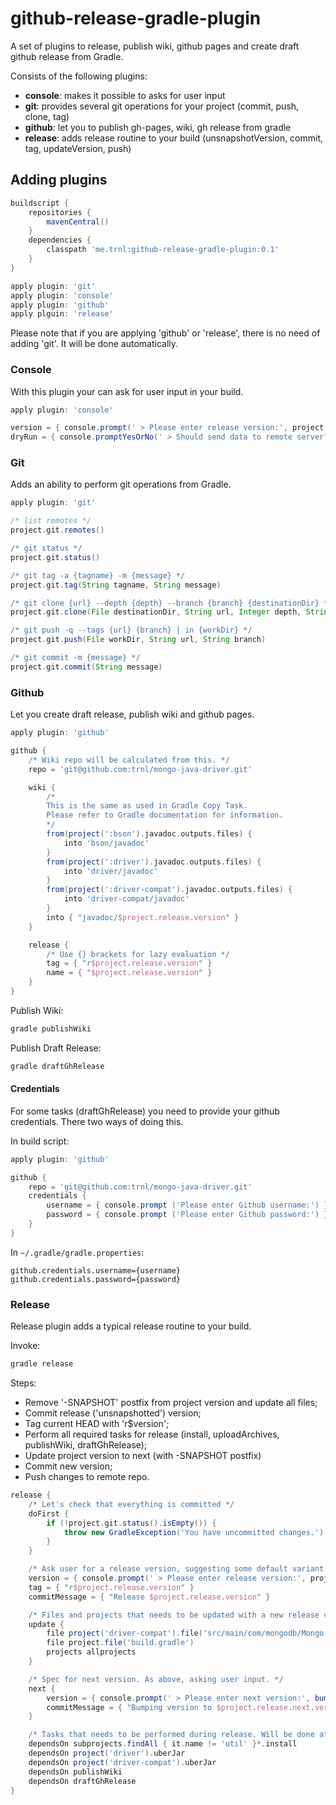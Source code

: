 # github-release-gradle-plugin

A set of plugins to release, publish wiki, github pages and create draft github release from Gradle.

Consists of the following plugins:
- **console**: makes it possible to asks for user input
- **git**: provides several git operations for your project (commit, push, clone, tag)
- **github**: let you to publish gh-pages, wiki, gh release from gradle
- **release**: adds release routine to your build (unsnapshotVersion, commit, tag, updateVersion, push)

## Adding plugins

```groovy
buildscript {
    repositories {
        mavenCentral()
    }
    dependencies {
        classpath 'me.trnl:github-release-gradle-plugin:0.1'
    }
}

apply plugin: 'git'
apply plugin: 'console'
apply plugin: 'github'
apply plguin: 'release'
```

Please note that if you are applying 'github' or 'release', there is no need of adding 'git'.
It will be done automatically.

### Console

With this plugin your can ask for user input in your build.

```groovy
apply plugin: 'console'

version = { console.prompt(' > Please enter release version:', project.version - '-SNAPSHOT') }
dryRun = { console.promptYesOrNo(' > Should send data to remote server?') }
```

### Git

Adds an ability to perform git operations from Gradle.

```groovy
apply plugin: 'git'

/* list remotes */
project.git.remotes()

/* git status */
project.git.status()

/* git tag -a {tagname} -m {message} */
project.git.tag(String tagname, String message)

/* git clone {url} --depth {depth} --branch {branch} {destinationDir} */
project.git.clone(File destinationDir, String url, Integer depth, String branch)

/* git push -q --tags {url} {branch} | in {workDir} */
project.git.push(File workDir, String url, String branch)

/* git commit -m {message} */
project.git.commit(String message)
```

### Github

Let you create draft release, publish wiki and github pages.

```groovy
apply plugin: 'github'

github {
    /* Wiki repo will be calculated from this. */
    repo = 'git@github.com:trnl/mongo-java-driver.git'

    wiki {
        /*
        This is the same as used in Gradle Copy Task.
        Please refer to Gradle documentation for information.
        */
        from(project(':bson').javadoc.outputs.files) {
            into 'bson/javadoc'
        }
        from(project(':driver').javadoc.outputs.files) {
            into 'driver/javadoc'
        }
        from(project(':driver-compat').javadoc.outputs.files) {
            into 'driver-compat/javadoc'
        }
        into { "javadoc/$project.release.version" }
    }

    release {
        /* Use {} brackets for lazy evaluation */
        tag = { "r$project.release.version" }
        name = { "$project.release.version" }
    }
}
```

Publish Wiki:
```groovy
gradle publishWiki
```

Publish Draft Release:
```groovy
gradle draftGhRelease
```

#### Credentials

For some tasks (draftGhRelease) you need to provide your github credentials. There two ways of doing this.

In build script:
```groovy
apply plugin: 'github'

github {
    repo = 'git@github.com:trnl/mongo-java-driver.git'
    credentials {
        username = { console.prompt ('Please enter Github username:') }
        password = { console.prompt ('Please enter Github password:') }
    }
}
```

In `~/.gradle/gradle.properties`:
```properties
github.credentials.username={username}
github.credentials.password={password}
```

### Release

Release plugin adds a typical release routine to your build.

Invoke:
```groovy
gradle release
```

Steps:
- Remove '-SNAPSHOT' postfix from project version and update all files;
- Commit release ('unsnapshotted') version;
- Tag current HEAD with 'r$version';
- Perform all required tasks for release (install, uploadArchives, publishWiki, draftGhRelease);
- Update project version to next (with -SNAPSHOT postfix)
- Commit new version;
- Push changes to remote repo.

```groovy
release {
    /* Let's check that everything is committed */
    doFirst {
        if (!project.git.status().isEmpty()) {
            throw new GradleException('You have uncommitted changes.')
        }
    }

    /* Ask user for a release version, suggesting some default variant. */
    version = { console.prompt(' > Please enter release version:', project.version - '-SNAPSHOT') }
    tag = { "r$project.release.version" }
    commitMessage = { "Release $project.release.version" }

    /* Files and projects that needs to be updated with a new release version. */
    update {
        file project('driver-compat').file('src/main/com/mongodb/Mongo.java')
        file project.file('build.gradle')
        projects allprojects
    }

    /* Spec for next version. As above, asking user input. */
    next {
        version = { console.prompt(' > Please enter next version:', bumpVersion(project.release.version)) }
        commitMessage = { "Bumping version to $project.release.next.version" }
    }

    /* Tasks that needs to be performed during release. Will be done after tag step. */
    dependsOn subprojects.findAll { it.name != 'util' }*.install
    dependsOn project('driver').uberJar
    dependsOn project('driver-compat').uberJar
    dependsOn publishWiki
    dependsOn draftGhRelease
}
```